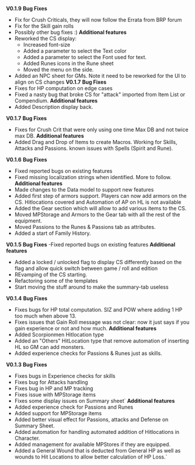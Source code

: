 **V0.1.9**
**Bug Fixes**
- Fix for Crush Criticals, they will now follow the Errata from BRP forum
- Fix for the Skill gain rolls
- Possibly other bug fixes :)
**Additional features**
- Reworked the CS display:
    - Increased font-size
    - Added a parameter to select the Text color
    - Added a parameter to select the Font used for text.
    - Added Runes icons in the Rune sheet
    - Moved the menu on the side.
- Added an NPC sheet for GMs. Note it need to be reworked for the UI to align on CS changes
**V0.1.7**
**Bug Fixes**
- Fixes for HP computation on edge cases
- Fixed a nasty bug that broke CS for "attack" imported from Item List or Compendium.
**Additional features**
- Added Description display back.

**V0.1.7**
**Bug Fixes**
- Fixes for Crush Crit that were only using one time Max DB and not twice max DB.
**Additional features**
- Added Drag and Drop of Items to create Macros. Working for Skills, Attacks and Passions. known issues with Spells (Spirit and Rune).

**V0.1.6**
**Bug Fixes**
- Fixed reported bugs on existing features
- Fixed missing localization strings when identified. More to follow.
**Additional features**
- Made changes to the Data model to support new features
- Added first step of armors support. Players can now add armors on the CS. Hitlocations covered and Automation of AP on HL is not available
- Added the Gear section which will allow to add various items to the CS.
- Moved MPStorage and Armors to the Gear tab with all the rest of the equipment.
- Moved Passions to the Runes & Passions tab as attributes.
- Added a start of Family History.

**V0.1.5**
**Bug Fixes**
-Fixed reported bugs on existing features
**Additional features**
- Added a locked / unlocked flag to display CS differently based on the flag and allow quick switch between game / roll and edition
- REvamping of the CS starting.
- Refactoring some of the templates
- Start moving the stuff around to make the summary-tab useless


**V0.1.4**
**Bug Fixes**
- Fixes bugs for HP total computation. SIZ and POW where adding 1 HP too much when above 13.
- Fixes issues that Gain Roll message was not clear: now it just says if you gain experience or not and how much.
**Additional features**
- Added Scorpionmen Hitlocation type
- Added an "Others" HitLocation type that remove automation of inserting HL so GM can add monsters.
- Added experience checks for Passions & Runes just as skills.

**V0.1.3**
**Bug Fixes**
- Fixes bugs in Experience checks for skills
- Fixes bug for Attacks handling
- Fixes bug in HP and MP tracking
- Fixes issue with MPStorage items
- Fixes some display issues on Summary sheet`
**Additional features**
- Added experience check for Passions and Runes
- Added support for MPStorage items
- Added better visual effect for Passions, attacks and Defense on Summary Sheet.
- Added automation for handling automated addition of Hitlocations in Character.
- Added management for available MPStores if they are equipped.
- Added a General Wound that is deducted from General HP as well as wounds to Hit Locations to allow better calculation of HP Loss.`